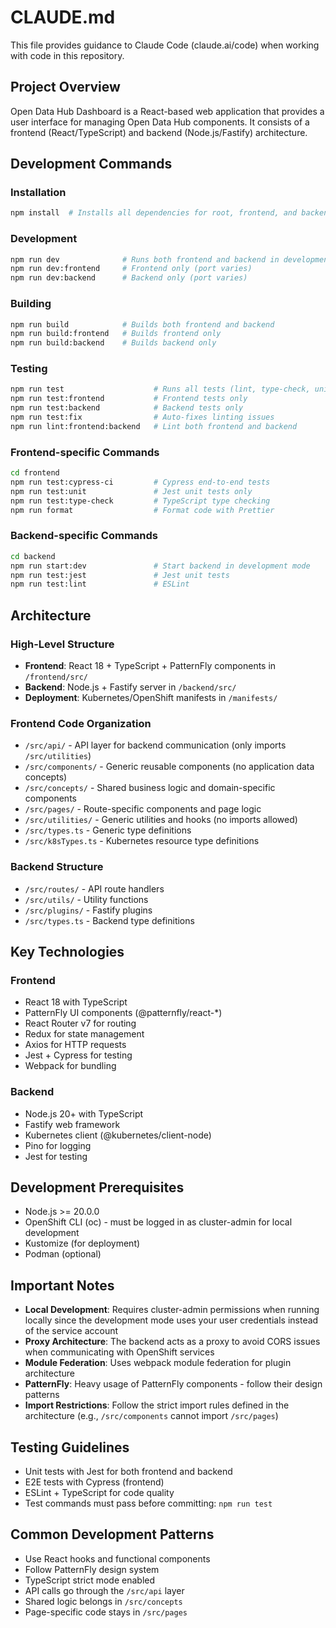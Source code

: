 # CLAUDE.md

This file provides guidance to Claude Code (claude.ai/code) when working with code in this repository.

## Project Overview

Open Data Hub Dashboard is a React-based web application that provides a user interface for managing Open Data Hub components. It consists of a frontend (React/TypeScript) and backend (Node.js/Fastify) architecture.

## Development Commands

### Installation
```bash
npm install  # Installs all dependencies for root, frontend, and backend
```

### Development
```bash
npm run dev              # Runs both frontend and backend in development mode
npm run dev:frontend     # Frontend only (port varies)
npm run dev:backend      # Backend only (port varies)
```

### Building
```bash
npm run build            # Builds both frontend and backend
npm run build:frontend   # Builds frontend only
npm run build:backend    # Builds backend only
```

### Testing
```bash
npm run test                    # Runs all tests (lint, type-check, unit, e2e)
npm run test:frontend           # Frontend tests only
npm run test:backend            # Backend tests only
npm run test:fix                # Auto-fixes linting issues
npm run lint:frontend:backend   # Lint both frontend and backend
```

### Frontend-specific Commands
```bash
cd frontend
npm run test:cypress-ci         # Cypress end-to-end tests
npm run test:unit               # Jest unit tests only
npm run test:type-check         # TypeScript type checking
npm run format                  # Format code with Prettier
```

### Backend-specific Commands  
```bash
cd backend
npm run start:dev               # Start backend in development mode
npm run test:jest               # Jest unit tests
npm run test:lint               # ESLint
```

## Architecture

### High-Level Structure
- **Frontend**: React 18 + TypeScript + PatternFly components in `/frontend/src/`
- **Backend**: Node.js + Fastify server in `/backend/src/`
- **Deployment**: Kubernetes/OpenShift manifests in `/manifests/`

### Frontend Code Organization
- `/src/api/` - API layer for backend communication (only imports `/src/utilities`)
- `/src/components/` - Generic reusable components (no application data concepts)
- `/src/concepts/` - Shared business logic and domain-specific components
- `/src/pages/` - Route-specific components and page logic
- `/src/utilities/` - Generic utilities and hooks (no imports allowed)
- `/src/types.ts` - Generic type definitions
- `/src/k8sTypes.ts` - Kubernetes resource type definitions

### Backend Structure
- `/src/routes/` - API route handlers
- `/src/utils/` - Utility functions
- `/src/plugins/` - Fastify plugins
- `/src/types.ts` - Backend type definitions

## Key Technologies

### Frontend
- React 18 with TypeScript
- PatternFly UI components (@patternfly/react-*)  
- React Router v7 for routing
- Redux for state management
- Axios for HTTP requests
- Jest + Cypress for testing
- Webpack for bundling

### Backend
- Node.js 20+ with TypeScript
- Fastify web framework
- Kubernetes client (@kubernetes/client-node)
- Pino for logging
- Jest for testing

## Development Prerequisites

- Node.js >= 20.0.0
- OpenShift CLI (oc) - must be logged in as cluster-admin for local development
- Kustomize (for deployment)
- Podman (optional)

## Important Notes

- **Local Development**: Requires cluster-admin permissions when running locally since the development mode uses your user credentials instead of the service account
- **Proxy Architecture**: The backend acts as a proxy to avoid CORS issues when communicating with OpenShift services
- **Module Federation**: Uses webpack module federation for plugin architecture
- **PatternFly**: Heavy usage of PatternFly components - follow their design patterns
- **Import Restrictions**: Follow the strict import rules defined in the architecture (e.g., `/src/components` cannot import `/src/pages`)

## Testing Guidelines

- Unit tests with Jest for both frontend and backend
- E2E tests with Cypress (frontend)
- ESLint + TypeScript for code quality
- Test commands must pass before committing: `npm run test`

## Common Development Patterns

- Use React hooks and functional components
- Follow PatternFly design system
- TypeScript strict mode enabled
- API calls go through the `/src/api` layer
- Shared logic belongs in `/src/concepts`
- Page-specific code stays in `/src/pages`